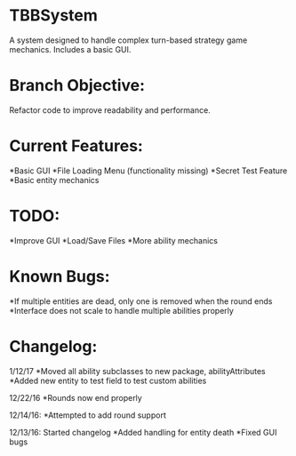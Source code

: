 # TBBSystem
A system designed to handle complex turn-based strategy game mechanics. Includes a basic GUI.

# Branch Objective:
Refactor code to improve readability and performance.

# Current Features:
*Basic GUI
*File Loading Menu (functionality missing)
*Secret Test Feature
*Basic entity mechanics

# TODO:
*Improve GUI
*Load/Save Files
*More ability mechanics

# Known Bugs:
*If multiple entities are dead, only one is removed when the round ends
*Interface does not scale to handle multiple abilities properly

# Changelog:
1/12/17
*Moved all ability subclasses to new package, abilityAttributes
*Added new entity to test field to test custom abilities

12/22/16
*Rounds now end properly

12/14/16:
*Attempted to add round support

12/13/16: Started changelog
*Added handling for entity death
*Fixed GUI bugs